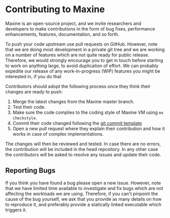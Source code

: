 # Contributing to Maxine

Maxine is an open-source project, and we invite researchers and developers to make contributions in the form of bug fixes, performance enhancements, features, documentation, and so forth.

To push your code upstream use pull requests on GitHub.
However, note that we are doing most development in a private git tree and we are working on a number of features which are not quite ready for public release.
Therefore, we would strongly encourage you to get in touch before starting to work on anything large, to avoid duplication of effort.
We can probably expedite our release of any work-in-progress (WIP) features you might be interested in, if you do that

Contributors should adopt the following process once they think their changes are ready to push:

1. Merge the latest changes from the Maxine master branch.
2. Test their code.
3. Make sure the code complies to the coding style of Maxine VM using `mx checkstyle`.
4. Commit their code changed following the [git commit template](git/commit-template)
5. Open a new pull request where they explain their contribution and how it works in case of complex implementations.

The changes will then be reviewed and tested.
In case there are no errors, the contribution will be included in the head repository.
In any other case the contributors will be asked to resolve any issues and update their code.

## Reporting Bugs

If you think you have found a bug please open a new issue.
However, note that we have limited time available to investigate and fix bugs which are not affecting the workloads we are using.
Therefore, if you can't pinpoint the cause of the bug yourself, we ask that you provide as many details on how to reproduce it, and preferably provide a statically linked executable which triggers it.

